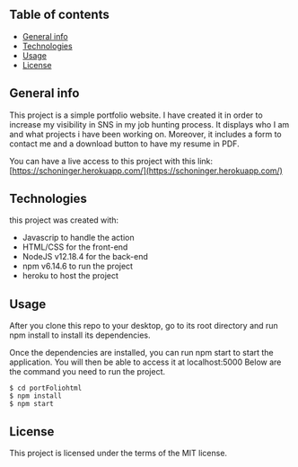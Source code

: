 ## Table of contents
* [General info](#general-info)
* [Technologies](#technologies)
* [Usage](#usage)
* [License](#license)

## General info
This project is a simple portfolio website. I have created it in order to increase my visibility in SNS in my job hunting process.
It displays who I am and what projects i have been working on.
Moreover, it includes a form to contact me and a download button to have my resume in PDF.

You can have a live access to this project with this link: [https://schoninger.herokuapp.com/](https://schoninger.herokuapp.com/)
	
## Technologies
this project was created with:
* Javascrip to handle the action
* HTML/CSS for the front-end
* NodeJS v12.18.4 for the back-end
* npm v6.14.6 to run the project
* heroku to host the project


## Usage
After you clone this repo to your desktop, go to its root directory and run npm install to install its dependencies.

Once the dependencies are installed, you can run npm start to start the application. You will then be able to access it at localhost:5000
Below are the command you need to run the project.

```
$ cd portFoliohtml
$ npm install
$ npm start
```


## License
This project is licensed under the terms of the MIT license.
